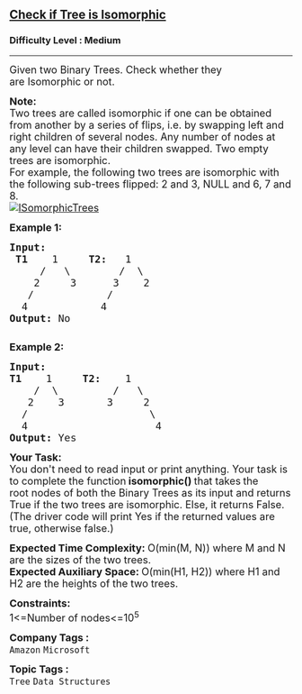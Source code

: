 <h2><a href="https://www.geeksforgeeks.org/problems/check-if-tree-is-isomorphic/1?page=2&sprint=0ec03cea5d45f27194a614ac5db94f0c&sortBy=submissions">Check if Tree is Isomorphic</a></h2><h3>Difficulty Level : Medium</h3><hr><div class="problems_problem_content__Xm_eO"><p><span style="font-size: 18px;">Given two&nbsp;Binary Trees. Check whether they are&nbsp;Isomorphic or not.</span></p>
<p><span style="font-size: 18px;"><strong>Note:&nbsp;</strong><br>Two trees are called isomorphic if one can be obtained from another by a series of flips, i.e. by swapping left and right children of several nodes.&nbsp;Any number of nodes at any level can have their children swapped. Two empty trees are isomorphic.<br>For example, the following two trees are isomorphic with the following sub-trees flipped: 2 and 3, NULL and 6, 7 and 8.<br><a href="https://media.geeksforgeeks.org/wp-content/cdn-uploads/ISomorphicTrees-e1368593305854.png"><img src="https://media.geeksforgeeks.org/wp-content/cdn-uploads/ISomorphicTrees-e1368593305854.png" alt="ISomorphicTrees"></a></span></p>
<p><span style="font-size: 18px;"><strong>Example 1:</strong></span></p>
<pre><span style="font-size: 18px;"><strong>Input:
 T1    </strong>1     <strong>T2:</strong>   1
&nbsp;    /   \        /  \
&nbsp;   2     3      3    2
&nbsp;  /            /
&nbsp; 4<strong>&nbsp;           </strong>4<strong>
Output: </strong>No
</span>
</pre>
<p><span style="font-size: 18px;"><strong>Example 2:</strong></span></p>
<pre><span style="font-size: 18px;"><strong>Input:
T1    </strong>1     <strong>T2:</strong>    1
&nbsp;   /  \         /   \
&nbsp;  2    3       3     2
&nbsp; /                    \
&nbsp; 4<strong>&nbsp;                    </strong>4<strong>
Output: </strong>Yes
</span></pre>
<p><span style="font-size: 18px;"><strong>Your Task:</strong><br>You don't need to read input or print anything. Your task is to complete the function<strong> isomorphic() </strong>that takes<strong>&nbsp;</strong>the root&nbsp;nodes of both the Binary Trees as its input&nbsp;and returns True if the two trees are isomorphic. Else, it returns False. (The driver code will print Yes if the returned values are true, otherwise false.)</span></p>
<p><span style="font-size: 18px;"><strong>Expected Time Complexity:&nbsp;</strong>O(min(M, N)) where M and N are the sizes of the two trees.<br><strong>Expected Auxiliary Space:&nbsp;</strong>O(min(H1, H2)) where H1 and H2 are the heights of the two trees.</span></p>
<p><span style="font-size: 18px;"><strong>Constraints:</strong><br>1&lt;=Number of nodes&lt;=10<sup>5</sup></span></p></div><p><span style=font-size:18px><strong>Company Tags : </strong><br><code>Amazon</code>&nbsp;<code>Microsoft</code>&nbsp;<br><p><span style=font-size:18px><strong>Topic Tags : </strong><br><code>Tree</code>&nbsp;<code>Data Structures</code>&nbsp;